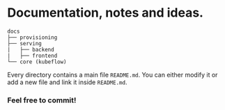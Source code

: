 # Documentation, notes and ideas.

```
docs
├── provisioning
├── serving
|   ├── backend
|   ├── frontend
└── core (kubeflow)
```

Every directory contains a main file `README.md`. You can either modify it or add a new file and link it inside `README.md`.

### Feel free to commit!
